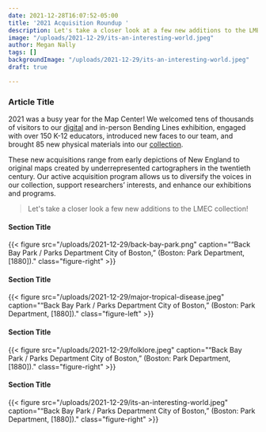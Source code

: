 ```yaml
---
date: 2021-12-28T16:07:52-05:00
title: '2021 Acquisition Roundup '
description: Let's take a closer look at a few new additions to the LMEC collection!
image: "/uploads/2021-12-29/its-an-interesting-world.jpeg"
author: Megan Nally
tags: []
backgroundImage: "/uploads/2021-12-29/its-an-interesting-world.jpeg"
draft: true

---
```

### Article Title

2021 was a busy year for the Map Center! We welcomed tens of thousands of visitors to our [digital](https://www.leventhalmap.org/digital-exhibitions/bending-lines/) and in-person Bending Lines exhibition, engaged with over 150 K-12 educators, introduced new faces to our team, and brought 85 new physical materials into our [collection](https://www.leventhalmap.org/collections/).

These new acquisitions range from early depictions of New England to original maps created by underrepresented cartographers in the twentieth century. Our active acquisition program allows us to diversify the voices in our collection, support researchers’ interests, and enhance our exhibitions and programs.

> Let's take a closer look a few new additions to the LMEC collection!

#### Section Title

{{< figure src="/uploads/2021-12-29/back-bay-park.png" caption="“Back Bay Park / Parks Department City of Boston,” (Boston: Park Department, \[1880\])." class="figure-right" >}}

#### Section Title

{{< figure src="/uploads/2021-12-29/major-tropical-disease.jpeg" caption="“Back Bay Park / Parks Department City of Boston,” (Boston: Park Department, \[1880\])." class="figure-left" >}}

#### Section Title

{{< figure src="/uploads/2021-12-29/folklore.jpeg" caption="“Back Bay Park / Parks Department City of Boston,” (Boston: Park Department, \[1880\])." class="figure-right" >}}

#### Section Title

{{< figure src="/uploads/2021-12-29/its-an-interesting-world.jpeg" caption="“Back Bay Park / Parks Department City of Boston,” (Boston: Park Department, \[1880\])." class="figure-right" >}}